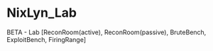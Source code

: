 # NixLyn_Lab
 BETA - Lab [ReconRoom(active), ReconRoom(passive), BruteBench, ExploitBench, FiringRange]  
